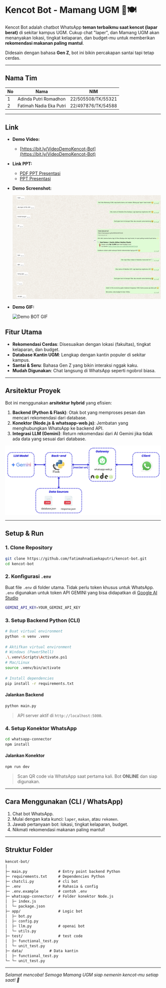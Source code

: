 # Kencot Bot - Mamang UGM 🤖🍽️

Kencot Bot adalah chatbot WhatsApp **teman terbaikmu saat kencot (lapar berat)** di sekitar kampus UGM. Cukup chat "laper", dan Mamang UGM akan menanyakan lokasi, tingkat kelaparan, dan budget-mu untuk memberikan **rekomendasi makanan paling mantul**.

Didesain dengan bahasa **Gen Z**, bot ini bikin percakapan santai tapi tetap cerdas.

---

## Nama Tim
| No | Nama                        | NIM                |
|----|-----------------------------|--------------------|
| 1  | Adinda Putri Romadhon       | 22/505508/TK/55321 |
| 2  | Fatimah Nadia Eka Putri     | 22/497876/TK/54588|

---

## Link
- **Demo Video:**
  - [https://bit.ly/VideoDemoKencot-Bot](https://bit.ly/VideoDemoKencot-Bot)

- **Link PPT:**
  - [PDF PPT Presentasi](https://drive.google.com/file/d/1KkjctXrmL1yCzlNhx7YkXp80rip9fY7a/view?usp=sharing)
  - [PPT Presentasi](https://docs.google.com/presentation/d/14aagyh5VrmLZ-b4oezT8jvQyUHmKAQV5/edit?usp=sharing&ouid=110910143854406637416&rtpof=true&sd=true)

- **Demo Screenshot:**

    ![SS BOT](documentation/demo.png)

- **Demo GIF:**

    ![Demo BOT GIF](documentation/demo.gif)

## Fitur Utama

* **Rekomendasi Cerdas**: Disesuaikan dengan lokasi (fakultas), tingkat kelaparan, dan budget.
* **Database Kantin UGM**: Lengkap dengan kantin populer di sekitar kampus.
* **Santai & Seru**: Bahasa Gen Z yang bikin interaksi nggak kaku.
* **Mudah Digunakan**: Chat langsung di WhatsApp seperti ngobrol biasa.

---

## Arsitektur Proyek

Bot ini menggunakan **arsitektur hybrid** yang efisien:

1. **Backend (Python & Flask)**: Otak bot yang memproses pesan dan mencari rekomendasi dari database.
2. **Konektor (Node.js & whatsapp-web.js)**: Jembatan yang menghubungkan WhatsApp ke backend API.
3. **Integrasi LLM (Gemini)**: Return rekomendasi dari AI Gemini jika tidak ada data yang sesuai dari database.

![Arsitektur KencotBot](documentation/arsitektur.png)

---

## Setup & Run

### 1. Clone Repository

```bash
git clone https://github.com/fatimahnadiaekaputri/kencot-bot.git
cd kencot-bot
```

### 2. Konfigurasi `.env`

Buat file `.env` di folder utama. Tidak perlu token khusus untuk WhatsApp. `.env` digunakan untuk token API GEMINI yang bisa didapatkan di [Google AI Studio](https://aistudio.google.com/)

```bash
GEMINI_API_KEY=YOUR_GEMINI_API_KEY
```

### 3. Setup Backend Python (CLI)

```bash
# Buat virtual environment
python -m venv .venv

# Aktifkan virtual environment
# Windows (PowerShell)
.\.venv\Scripts\Activate.ps1
# Mac/Linux
source .venv/bin/activate

# Install dependencies
pip install -r requirements.txt
```

#### Jalankan Backend

```bash
python main.py
```

> API server aktif di `http://localhost:5000`.

### 4. Setup Konektor WhatsApp

```bash
cd whatsapp-connector
npm install
```

#### Jalankan Konektor

```bash
npm run dev
```

> Scan QR code via WhatsApp saat pertama kali.
> Bot **ONLINE** dan siap digunakan.

---

## Cara Menggunakan (CLI / WhatsApp)

1. Chat bot WhatsApp.
2. Mulai dengan kata kunci: `laper`, `makan`, atau `rekomen`.
3. Jawab pertanyaan bot: lokasi, tingkat kelaparan, budget.
4. Nikmati rekomendasi makanan paling mantul!

---

## Struktur Folder

```
kencot-bot/
│
├─ main.py              # Entry point backend Python
├─ requirements.txt     # Dependencies Python
├─ chatcli.py           # cli bot
├─ .env                 # Rahasia & config
├─ .env.example         # contoh .env
├─ whatsapp-connector/  # Folder konektor Node.js
│  ├─ index.js
│  └─ package.json
├─ app/                 # Logic bot
│  ├─ bot.py
│  ├─ config.py
│  ├─ llm.py            # openai bot
│  └─ utils.py
├─ test/                # test code
│  ├─ functional_test.py           
│  └─ unit_test.py
├─ data/            # Data kantin
│  ├─ functional_test.py           
└─ └─ unit_test.py
```

---

*Selamat mencoba! Semoga Mamang UGM siap nemenin kencot-mu setiap saat! 🤤*
